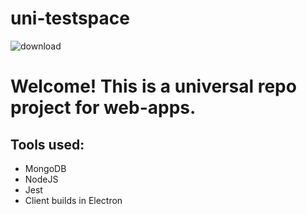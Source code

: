 # uni-testspace
![download](https://user-images.githubusercontent.com/28881407/117465454-b7f3fe80-af1f-11eb-9df9-26aeb5372863.jpeg)
# Welcome! This is a universal repo project for web-apps.

## Tools used:
- MongoDB
- NodeJS
- Jest
- Client builds in Electron


